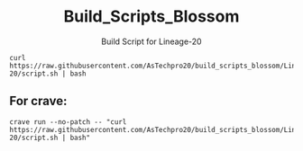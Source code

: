<h1 align="center" id="title">Build_Scripts_Blossom</h1>
<p align="center" id="description">Build Script for Lineage-20 </p>

```
curl https://raw.githubusercontent.com/AsTechpro20/build_scripts_blossom/Lineage-20/script.sh | bash
```

<h2>For crave:</h2>

```
crave run --no-patch -- "curl https://raw.githubusercontent.com/AsTechpro20/build_scripts_blossom/Lineage-20/script.sh | bash"
```
